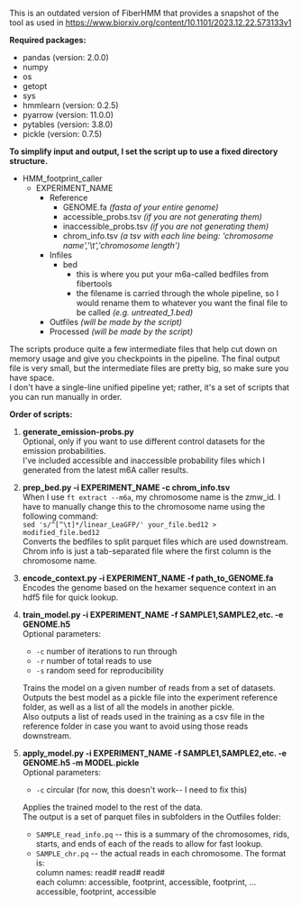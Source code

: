 This is an outdated version of FiberHMM that provides a snapshot of the tool as used in https://www.biorxiv.org/content/10.1101/2023.12.22.573133v1

**Required packages:**
- pandas (version: 2.0.0)
- numpy
- os
- getopt
- sys
- hmmlearn (version: 0.2.5)
- pyarrow (version: 11.0.0)
- pytables (version: 3.8.0)
- pickle (version: 0.7.5)

**To simplify input and output, I set the script up to use a fixed directory structure.**

- HMM_footprint_caller
  - EXPERIMENT_NAME
    - Reference
      - GENOME.fa *(fasta of your entire genome)*
      - accessible_probs.tsv *(if you are not generating them)*
      - inaccessible_probs.tsv *(if you are not generating them)*
      - chrom_info.tsv *(a tsv with each line being: 'chromosome name','\t','chromosome length')*
    - Infiles
      - bed
        - this is where you put your m6a-called bedfiles from fibertools
        - the filename is carried through the whole pipeline, so I would rename them to whatever you want the final file to be called *(e.g. untreated_1.bed)*
    - Outfiles *(will be made by the script)*
    - Processed *(will be made by the script)*

The scripts produce quite a few intermediate files that help cut down on memory usage and give you checkpoints in the pipeline. 
The final output file is very small, but the intermediate files are pretty big, so make sure you have space.  
I don't have a single-line unified pipeline yet; rather, it's a set of scripts that you can run manually in order.

**Order of scripts:**
1. **generate_emission-probs.py**  
   Optional, only if you want to use different control datasets for the emission probabilities.  
   I've included accessible and inaccessible probability files which I generated from the latest m6A caller results.

2. **prep_bed.py -i EXPERIMENT_NAME -c chrom_info.tsv**  
   When I use `ft extract --m6a`, my chromosome name is the zmw_id. I have to manually change this to the chromosome name using the following command:  
   `sed 's/^[^\t]*/linear_LeaGFP/' your_file.bed12 > modified_file.bed12`  
   Converts the bedfiles to split parquet files which are used downstream.  
   Chrom info is just a tab-separated file where the first column is the chromosome name.

3. **encode_context.py -i EXPERIMENT_NAME -f path_to_GENOME.fa**  
   Encodes the genome based on the hexamer sequence context in an hdf5 file for quick lookup.

4. **train_model.py -i EXPERIMENT_NAME -f SAMPLE1,SAMPLE2,etc. -e GENOME.h5**  
   Optional parameters:
   - `-c` number of iterations to run through
   - `-r` number of total reads to use
   - `-s` random seed for reproducibility

   Trains the model on a given number of reads from a set of datasets.  
   Outputs the best model as a pickle file into the experiment reference folder, as well as a list of all the models in another pickle.  
   Also outputs a list of reads used in the training as a csv file in the reference folder in case you want to avoid using those reads downstream.

5. **apply_model.py -i EXPERIMENT_NAME -f SAMPLE1,SAMPLE2,etc. -e GENOME.h5 -m MODEL.pickle**  
   Optional parameters:
   - `-c` circular (for now, this doesn't work-- I need to fix this)

   Applies the trained model to the rest of the data.  
   The output is a set of parquet files in subfolders in the Outfiles folder:
   - `SAMPLE_read_info.pq` -- this is a summary of the chromosomes, rids, starts, and ends of each of the reads to allow for fast lookup.
   - `SAMPLE_chr.pq` -- the actual reads in each chromosome. The format is:  
     column names: read# read# read#  
     each column: accessible, footprint, accessible, footprint, ... accessible, footprint, accessible  
